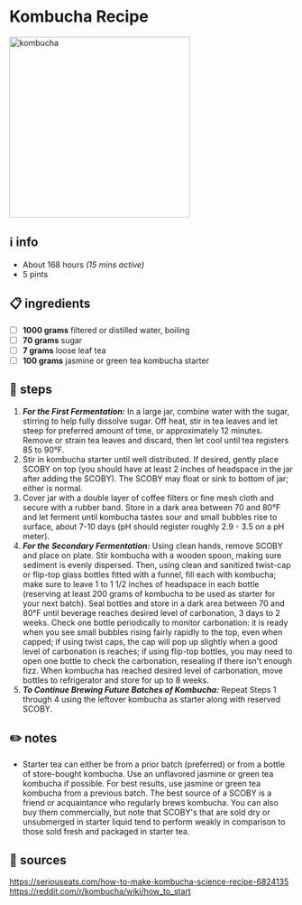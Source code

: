 # Kombucha Recipe
<img src="https://images.immediate.co.uk/production/volatile/sites/30/2017/10/Kombucha-2e25cf9.jpg" alt="kombucha" width="320"/>  

## ℹ️ info
* About 168 hours *(15 mins active)*  
* 5 pints  

## 📋 ingredients
- [ ] **1000	grams**	filtered or distilled water, boiling
- [ ] **70	grams**	sugar
- [ ] **7	grams**	loose leaf tea
- [ ] **100	grams**	jasmine or green tea kombucha starter

## 🔪 steps
1. ***For the First Fermentation:*** In a large jar, combine water with the sugar, stirring to help fully dissolve sugar. Off heat, stir in tea leaves and let steep for preferred amount of time, or approximately 12 minutes. Remove or strain tea leaves and discard, then let cool until tea registers 85 to 90°F.
2. Stir in kombucha starter until well distributed. If desired, gently place SCOBY on top (you should have at least 2 inches of headspace in the jar after adding the SCOBY). The SCOBY may float or sink to bottom of jar; either is normal.
3. Cover jar with a double layer of coffee filters or fine mesh cloth and secure with a rubber band. Store in a dark area between 70 and 80°F and let ferment until kombucha tastes sour and small bubbles rise to surface, about 7-10 days (pH should register roughly 2.9 - 3.5 on a pH meter).
4. ***For the Secondary Fermentation:*** Using clean hands, remove SCOBY and place on plate. Stir kombucha with a wooden spoon, making sure sediment is evenly dispersed. Then, using clean and sanitized twist-cap or flip-top glass bottles fitted with a funnel, fill each with kombucha; make sure to leave 1 to 1 1/2 inches of headspace in each bottle (reserving at least 200 grams of kombucha to be used as starter for your next batch). Seal bottles and store in a dark area between 70 and 80°F until beverage reaches desired level of carbonation, 3 days to 2 weeks. Check one bottle periodically to monitor carbonation: it is ready when you see small bubbles rising fairly rapidly to the top, even when capped; if using twist caps, the cap will pop up slightly when a good level of carbonation is reaches; if using flip-top bottles, you may need to open one bottle to check the carbonation, resealing if there isn't enough fizz. When kombucha has reached desired level of carbonation, move bottles to refrigerator and store for up to 8 weeks.
5. ***To Continue Brewing Future Batches of Kombucha:*** Repeat Steps 1 through 4 using the leftover kombucha as starter along with reserved SCOBY.

## ✏️ notes
* Starter tea can either be from a prior batch (preferred) or from a bottle of store-bought kombucha. Use an unflavored jasmine or green tea kombucha if possible. For best results, use jasmine or green tea kombucha from a previous batch.  The best source of a SCOBY is a friend or acquaintance who regularly brews kombucha. You can also buy them commercially, but note that SCOBY's that are sold dry or unsubmerged in starter liquid tend to perform weakly in comparison to those sold fresh and packaged in starter tea.

## 🔗 sources
https://seriouseats.com/how-to-make-kombucha-science-recipe-6824135  
https://reddit.com/r/kombucha/wiki/how_to_start  
